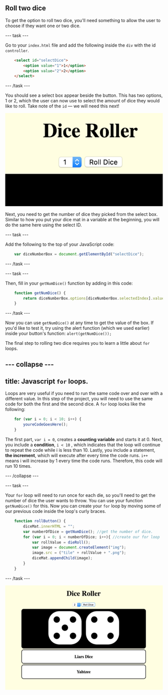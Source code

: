 ## Roll two dice

To get the option to roll two dice, you'll need something to allow the user to choose if they want one or two dice. 

--- task ---

Go to your `index.html` file and add the following inside the `div` with the id `controller`.

```html
    <select id="selectDice">
        <option value="1">1</option>
        <option value="2">2</option>
    </select>
```

--- /task ---

You should see a select box appear beside the button. This has two options, 1 or 2, which the user can now use to select the amount of dice they would like to roll. Take note of the `id` — we will need this next!

![Image of the select box next to the button](images/selectBox.png)

Next, you need to get the number of dice they picked from the select box. Similar to how you put your dice mat in a variable at the beginning, you will do the same here using the select ID. 

--- task ---

Add the following to the top of your JavaScript code:

```javascript
    var diceNumberBox = document.getElementById("selectDice");
```

--- /task ---

--- task ---

Then, fill in your `getNumDice()` function by adding in this code:

```javascript
    function getNumDice() {
        return diceNumberBox.options[diceNumberBox.selectedIndex].value;
    }
```

--- /task ---

Now you can use `getNumDice()` at any time to get the value of the box. If you'd like to test it, try using the alert function (which we used earlier) inside your button's function: `alert(getNumDice());`

The final step to rolling two dice requires you to learn a little about `for` loops.

--- collapse ---
---
title: Javascript `for` loops.
---

Loops are very useful if you need to run the same code over and over with a different value. In this step of the project, you will need to use the same code for both the first and the second dice. A `for` loop looks like the following:

```javascript
    for (var i = 0; i < 10; i++) {
        youreCodeGoesHere();
    }
```

The first part, `var i = 0`, creates a **counting variable** and starts it at 0. Next, you include a **condition**, `i < 10`  , which indicates that the loop will continue to repeat the code while i is less than 10. Lastly, you include a statement, **the increment**, which will execute after every time the code runs. `i++` means i will increase by 1 every time the code runs. Therefore, this code will run 10 times.

--- /collapse ---

--- task ---

Your `for` loop will need to run once for each die, so you'll need to get the number of dice the user wants to throw. You can use your function `getNumDice()` for this. Now you can create your `for` loop by moving some of our previous code inside the loop's curly braces.

```javascript
    function rollButton() {
        diceMat.innerHTML = "";
        var numberOfDice = getNumDice(); //get the number of dice.
        for (var i = 0; i < numberOfDice; i++){ //create our for loop
            var rollValue = dieRoll();
            var image = document.createElement("img");
            image.src = ("tile" + rollValue + ".png");
            diceMat.appendChild(image);
        }
    }
```

--- /task ---

![Image of the project at the end of this step](images/step4Image.png)
